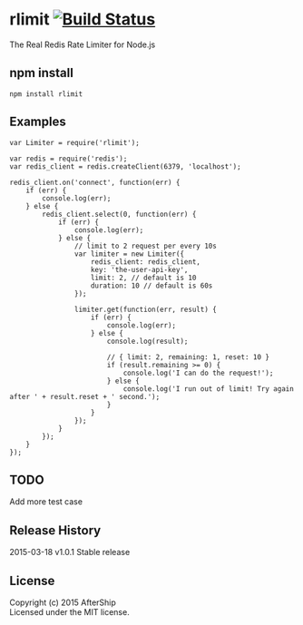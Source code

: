 # rlimit [![Build Status](https://secure.travis-ci.org/AfterShip/rlimit.png?branch=master)](http://travis-ci.org/AfterShip/rlimit)

The Real Redis Rate Limiter for Node.js

## npm install

```
npm install rlimit
```


## Examples

```
var Limiter = require('rlimit');

var redis = require('redis');
var redis_client = redis.createClient(6379, 'localhost');

redis_client.on('connect', function(err) {
	if (err) {
		console.log(err);
	} else {
		redis_client.select(0, function(err) {
			if (err) {
				console.log(err);
			} else {
				// limit to 2 request per every 10s
				var limiter = new Limiter({
					redis_client: redis_client,
					key: 'the-user-api-key',
					limit: 2, // default is 10
					duration: 10 // default is 60s
				});

				limiter.get(function(err, result) {
					if (err) {
						console.log(err);
					} else {
						console.log(result);

						// { limit: 2, remaining: 1, reset: 10 }
						if (result.remaining >= 0) {
							console.log('I can do the request!');
						} else {
							console.log('I run out of limit! Try again after ' + result.reset + ' second.');
						}
					}
				});
			}
		});
	}
});

```

## TODO
Add more test case


## Release History
2015-03-18 v1.0.1
Stable release


## License
Copyright (c) 2015 AfterShip  
Licensed under the MIT license.
